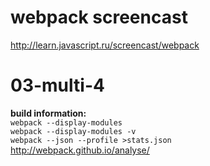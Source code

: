 # webpack screencast
http://learn.javascript.ru/screencast/webpack

# 03-multi-4
**build information:** <br>
`webpack --display-modules` <br>
`webpack --display-modules -v` <br>
`webpack --json --profile >stats.json` <br>
http://webpack.github.io/analyse/

